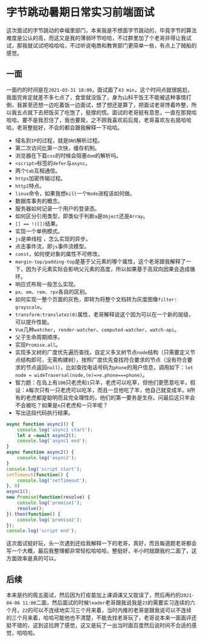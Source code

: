 # 字节跳动暑期日常实习前端面试
这次面试的字节跳动的幸福里部门，本来我是不想面字节跳动的，毕竟字节的算法难度是公认的高，而这又是我的薄弱环节哈哈，不过群里加了个老哥非得让我试试，那我就试试吧哈哈哈，不过听说电商和教育部门更简单一些，有点上了贼船的感觉。

## 一面
一面约的时间是在`2021-03-31 18:00`，面试面了`43 min`，这个时间点就很尴尬，我面完肯定就差不多七点了，食堂就没饭了，身为山科干饭王不能被这种事情打倒，我甚至还想一边吃着饭一边面试，想了想还是算了，把面试老哥馋着咋整，所以我五点就下去把饭买了吃饱了，挺撑的慌。面试的老哥挺有意思，一直在那晃哈哈哈，要不是我忍住了，我也要晃，之不顾我喜欢前后晃，老哥喜欢左右晃哈哈哈，老哥整挺好，不会的都会跟我解释一下哈哈。

* 域名到`IP`的过程，就是`DNS`解析过程。
* 第二次访问比第一次快，缓存机制。
* 浏览器在下载`css`的时候会阻塞`dom`的解析吗。   
* `<script>`标签的`defer`与`async`。
* 两个`tab`互相通信。
* `https`加密传输过程。
* `http2`特点。
* `linux`命令，如果我想`kill`一个`Node`进程该如何做。
* 数据库事务的概念。
* 服务器如何记录一个用户的登录态。
* 如何区分引用类型，即类似于判断`a`是`Object`还是`Array`。
* `[] == !([])`结果。
* 实现一个单例模式。
* `js`是单线程 ，怎么实现的异步。
* 点击事件流，即`js`事件流模型。
* `const`，如何使对象的属性不可修改。
* `margin-top/padding-top`是基于父元素的哪个属性，这个老哥跟我解释了一下，因为子元素实际会影响父元素的高度，所以如果基于高双向因果会造成循环。
* 响应式布局一般怎么实现。
* `px`、`em`、`rem`、`rpx`各自的区别。
* 如何实现一整个页面的灰色，即转为将整个文档转为灰度图像`filter: grayscale`。
* `transform:translatez(0)`属性，老哥解释说这个因为可以在一个新的层级，可以提升性能。
* `Vue`几种`watcher`，`render-watcher`、`computed-watcher`、`watch-api`。
* 父子生命周期顺序。
* 实现`Promise.all`。
* 实现多叉树的广度优先遍历查找，自定义多叉树节点`node`结构（只需要定义节点结构即可，无需构建树），按照广度优先查找符合要求的节点（没有符合要求的节点返回`null`），比如查找电话号码为`phone`的用户信息，调用如下：`let node = wideTraversal(node,(e)=>e.phone===phone)`。
* 智力题：在岛上有`100`只老虎和`1`只羊，老虎可以吃草，但他们更愿意吃羊，假设：`A`每次只有一只老虎可以吃羊，而且一旦他吃了羊，他自己就变成羊。`B`所有的老虎都是聪明而且完全理性的，他们的第一要务是生存。问最后这只羊会不会被吃？如果是`n`只老虎和一只羊呢？
* 写出这段代码执行结果。

```javascript
async function async1() {
    console.log('async1 start');
    let a =await async2();
    console.log('async1 end');
}
async function async2() {
    console.log('async2');
}
console.log('script start');
setTimeout(function() {
    console.log('setTimeout');
}, 0)
async1();
new Promise(function(resolve) {
    console.log('promise1');
    resolve();
}).then(function() {
    console.log('promise2');
});
console.log('script end');
```

这次面试挺好玩，头一次遇到还给我解释一下的老哥，真好，而且每道题老哥都会写一个大概，最后我整理都非常轻松哈哈哈，整挺好，半小时就跟我约二面了，这方面效率是真的可以。

## 后续
本来是约的周五面试，然后因为打疫苗加上课调课又又耽误了，然后再约的`2021-04-06 11:00`二面，然后面试的时候`leader`老哥跟我说我是`23`的需要实习连续的六个月，`22`的可以不连续地实习三个月来着，当时内推的老哥是跟我说可以不连续的三个月来着，哈哈可能他也不清楚，不能去找老哥玩了，老哥说本来一面面评还挺不错的，这到这拉跨了感觉，这又是玩了一出当时面百度然后说时间不合适的感觉，哈哈哈。
